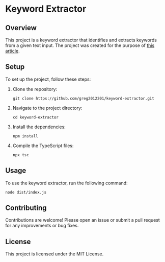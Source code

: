 # Keyword Extractor

## Overview

This project is a keyword extractor that identifies and extracts keywords from a given text input. The project was created for the purpose of [this article](https://www.aboutjs.dev/posts/managing-the-context-window-of-gtp-4o-mini-in-javascript).

## Setup

To set up the project, follow these steps:

1. Clone the repository:

    ```
    git clone https://github.com/greg2012201/keyword-extractor.git
    ```

2. Navigate to the project directory:

    ```
    cd keyword-extractor
    ```

3. Install the dependencies:

    ```
    npm install
    ```

4. Compile the TypeScript files:
    ```
    npx tsc
    ```

## Usage

To use the keyword extractor, run the following command:

```
node dist/index.js
```

## Contributing

Contributions are welcome! Please open an issue or submit a pull request for any improvements or bug fixes.

## License

This project is licensed under the MIT License.

